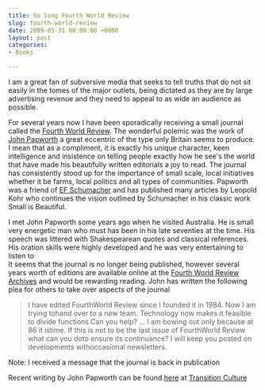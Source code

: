 ```yaml
---
title: So long Fourth World Review
slug: fourth-world-review
date: 2009-05-31 00:00:00 +0000
layout: post
categories: 
- Books

---
```

I am a great fan of subversive media that seeks to tell truths that do not sit easily in the tomes of the major outlets, being dictated as they are by large advertising revenue and they need to appeal to as wide an audience as possible.
  
For several years now I have been sporadically receiving a small journal called the [Fourth World Review][williamfranklin]. The wonderful polemic was the work of [John Papworth][wikipedia] a great eccentric of the type only Britain seems to produce. I mean that as a compliment, it is exactly his unique character, keen intelligence and insistence on telling people exactly how he see's the world that have made his beautifully written editorials a joy to read. The journal has consistently stood up for the importance of small scale, local initiatives whether it be farms, local politics and all types of communities. Papworth was a friend of [EF Schumacher][wikipedia 2] and has published many articles by Leopold Kohr who continues the vision outlined by Schumacher in his classic work Small is Beautiful.  
  
I met John Papworth some years ago when he visited Australia. He is small very energetic man who must has been in his late seventies at the time. His speech was littered with Shakespearean quotes and classical references. His oration skills were highly developed and he was very entertaining to listen to  
It seems that the journal is no longer being published, however several years worth of editions are available online at the [Fourth World Review Archives][williamfranklin] and would be rewarding reading. John has written the following plea for others to take over aspects of the journal

> I have edited FourthWorld Review since I founded it in 1984. Now I am trying tohand over to a new team. Technology now makes it feasible to divide functions.Can you help? ... I am bowing out only because at 86 it istime. If this is not to be the last issue of FourthWorld Review what can you doto ensure its continuance? I will keep you posted on developments withoccasional newsletters.

Note: I received a message that the journal is back in publication  
  
Recent writing by John Papworth can be found [here][transitionculture] at [Transition Culture][transitionculture 2]

[transitionculture]: http://transitionculture.org/2008/05/28/john-papworth-on-transition-from-fourth-world-quarterly-review/
[transitionculture 2]: http://transitionculture.org/
[wikipedia]: http://en.wikipedia.org/wiki/John_Papworth
[wikipedia 2]: http://en.wikipedia.org/wiki/E._F._Schumacher
[williamfranklin]: http://www.williamfranklin.com/4thworld/fwrarchives.html "Fourth World Review Archives"
